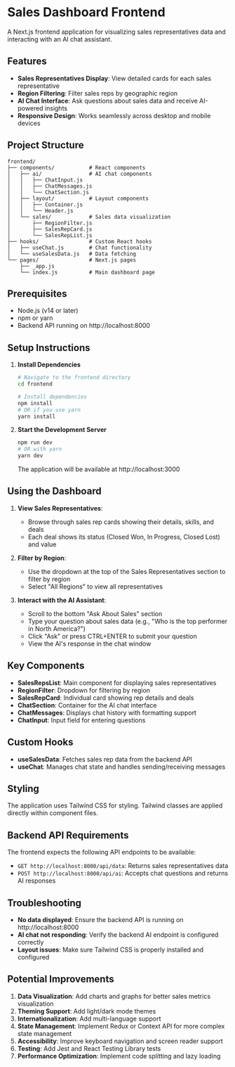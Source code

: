 # Sales Dashboard Frontend

A Next.js frontend application for visualizing sales representatives data and interacting with an AI chat assistant.

## Features

- **Sales Representatives Display**: View detailed cards for each sales representative
- **Region Filtering**: Filter sales reps by geographic region
- **AI Chat Interface**: Ask questions about sales data and receive AI-powered insights
- **Responsive Design**: Works seamlessly across desktop and mobile devices

## Project Structure

```
frontend/
├── components/           # React components
│   ├── ai/               # AI chat components
│   │   ├── ChatInput.js
│   │   ├── ChatMessages.js
│   │   └── ChatSection.js
│   ├── layout/           # Layout components
│   │   ├── Container.js
│   │   └── Header.js
│   └── sales/            # Sales data visualization
│       ├── RegionFilter.js
│       ├── SalesRepCard.js
│       └── SalesRepList.js
├── hooks/                # Custom React hooks
│   ├── useChat.js        # Chat functionality
│   └── useSalesData.js   # Data fetching
└── pages/                # Next.js pages
    ├── _app.js
    └── index.js          # Main dashboard page
```

## Prerequisites

- Node.js (v14 or later)
- npm or yarn
- Backend API running on http://localhost:8000

## Setup Instructions

1. **Install Dependencies**

   ```bash
   # Navigate to the frontend directory
   cd frontend
   
   # Install dependencies
   npm install
   # OR if you use yarn
   yarn install
   ```

2. **Start the Development Server**

   ```bash
   npm run dev
   # OR with yarn
   yarn dev
   ```

   The application will be available at http://localhost:3000

## Using the Dashboard

1. **View Sales Representatives**:
   - Browse through sales rep cards showing their details, skills, and deals
   - Each deal shows its status (Closed Won, In Progress, Closed Lost) and value

2. **Filter by Region**:
   - Use the dropdown at the top of the Sales Representatives section to filter by region
   - Select "All Regions" to view all representatives

3. **Interact with the AI Assistant**:
   - Scroll to the bottom "Ask About Sales" section
   - Type your question about sales data (e.g., "Who is the top performer in North America?")
   - Click "Ask" or press CTRL+ENTER to submit your question
   - View the AI's response in the chat window

## Key Components

- **SalesRepsList**: Main component for displaying sales representatives
- **RegionFilter**: Dropdown for filtering by region
- **SalesRepCard**: Individual card showing rep details and deals
- **ChatSection**: Container for the AI chat interface
- **ChatMessages**: Displays chat history with formatting support
- **ChatInput**: Input field for entering questions

## Custom Hooks

- **useSalesData**: Fetches sales rep data from the backend API
- **useChat**: Manages chat state and handles sending/receiving messages

## Styling

The application uses Tailwind CSS for styling. Tailwind classes are applied directly within component files.

## Backend API Requirements

The frontend expects the following API endpoints to be available:

- `GET http://localhost:8000/api/data`: Returns sales representatives data
- `POST http://localhost:8000/api/ai`: Accepts chat questions and returns AI responses

## Troubleshooting

- **No data displayed**: Ensure the backend API is running on http://localhost:8000
- **AI chat not responding**: Verify the backend AI endpoint is configured correctly
- **Layout issues**: Make sure Tailwind CSS is properly installed and configured

## Potential Improvements

1. **Data Visualization**: Add charts and graphs for better sales metrics visualization
2. **Theming Support**: Add light/dark mode themes
3. **Internationalization**: Add multi-language support
4. **State Management**: Implement Redux or Context API for more complex state management
5. **Accessibility**: Improve keyboard navigation and screen reader support
6. **Testing**: Add Jest and React Testing Library tests
7. **Performance Optimization**: Implement code splitting and lazy loading